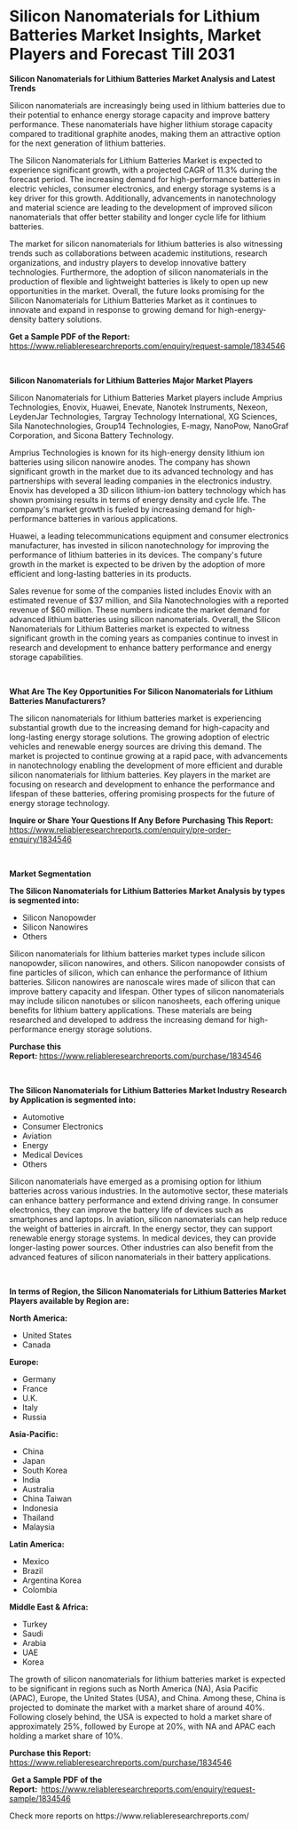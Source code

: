 <p><h1>Silicon Nanomaterials for Lithium Batteries Market Insights, Market Players and Forecast Till 2031</h1></p><p><strong>Silicon Nanomaterials for Lithium Batteries Market Analysis and Latest Trends</strong></p>
<p><p>Silicon nanomaterials are increasingly being used in lithium batteries due to their potential to enhance energy storage capacity and improve battery performance. These nanomaterials have higher lithium storage capacity compared to traditional graphite anodes, making them an attractive option for the next generation of lithium batteries.</p><p>The Silicon Nanomaterials for Lithium Batteries Market is expected to experience significant growth, with a projected CAGR of 11.3% during the forecast period. The increasing demand for high-performance batteries in electric vehicles, consumer electronics, and energy storage systems is a key driver for this growth. Additionally, advancements in nanotechnology and material science are leading to the development of improved silicon nanomaterials that offer better stability and longer cycle life for lithium batteries.</p><p>The market for silicon nanomaterials for lithium batteries is also witnessing trends such as collaborations between academic institutions, research organizations, and industry players to develop innovative battery technologies. Furthermore, the adoption of silicon nanomaterials in the production of flexible and lightweight batteries is likely to open up new opportunities in the market. Overall, the future looks promising for the Silicon Nanomaterials for Lithium Batteries Market as it continues to innovate and expand in response to growing demand for high-energy-density battery solutions.</p></p>
<p><strong>Get a Sample PDF of the Report:&nbsp;</strong> <a href="https://www.reliableresearchreports.com/enquiry/request-sample/1834546">https://www.reliableresearchreports.com/enquiry/request-sample/1834546</a></p>
<p>&nbsp;</p>
<p><strong>Silicon Nanomaterials for Lithium Batteries Major Market Players</strong></p>
<p><p>Silicon Nanomaterials for Lithium Batteries Market players include Amprius Technologies, Enovix, Huawei, Enevate, Nanotek Instruments, Nexeon, LeydenJar Technologies, Targray Technology International, XG Sciences, Sila Nanotechnologies, Group14 Technologies, E-magy, NanoPow, NanoGraf Corporation, and Sicona Battery Technology. </p><p>Amprius Technologies is known for its high-energy density lithium ion batteries using silicon nanowire anodes. The company has shown significant growth in the market due to its advanced technology and has partnerships with several leading companies in the electronics industry. Enovix has developed a 3D silicon lithium-ion battery technology which has shown promising results in terms of energy density and cycle life. The company's market growth is fueled by increasing demand for high-performance batteries in various applications. </p><p>Huawei, a leading telecommunications equipment and consumer electronics manufacturer, has invested in silicon nanotechnology for improving the performance of lithium batteries in its devices. The company's future growth in the market is expected to be driven by the adoption of more efficient and long-lasting batteries in its products. </p><p>Sales revenue for some of the companies listed includes Enovix with an estimated revenue of $37 million, and Sila Nanotechnologies with a reported revenue of $60 million. These numbers indicate the market demand for advanced lithium batteries using silicon nanomaterials. Overall, the Silicon Nanomaterials for Lithium Batteries market is expected to witness significant growth in the coming years as companies continue to invest in research and development to enhance battery performance and energy storage capabilities.</p></p>
<p>&nbsp;</p>
<p><strong>What Are The Key Opportunities For Silicon Nanomaterials for Lithium Batteries Manufacturers?</strong></p>
<p><p>The silicon nanomaterials for lithium batteries market is experiencing substantial growth due to the increasing demand for high-capacity and long-lasting energy storage solutions. The growing adoption of electric vehicles and renewable energy sources are driving this demand. The market is projected to continue growing at a rapid pace, with advancements in nanotechnology enabling the development of more efficient and durable silicon nanomaterials for lithium batteries. Key players in the market are focusing on research and development to enhance the performance and lifespan of these batteries, offering promising prospects for the future of energy storage technology.</p></p>
<p><strong>Inquire or Share Your Questions If Any Before Purchasing This Report:</strong> <a href="https://www.reliableresearchreports.com/enquiry/pre-order-enquiry/1834546">https://www.reliableresearchreports.com/enquiry/pre-order-enquiry/1834546</a></p>
<p>&nbsp;</p>
<p><strong>Market Segmentation</strong></p>
<p><strong>The Silicon Nanomaterials for Lithium Batteries Market Analysis by types is segmented into:</strong></p>
<p><ul><li>Silicon Nanopowder</li><li>Silicon Nanowires</li><li>Others</li></ul></p>
<p><p>Silicon nanomaterials for lithium batteries market types include silicon nanopowder, silicon nanowires, and others. Silicon nanopowder consists of fine particles of silicon, which can enhance the performance of lithium batteries. Silicon nanowires are nanoscale wires made of silicon that can improve battery capacity and lifespan. Other types of silicon nanomaterials may include silicon nanotubes or silicon nanosheets, each offering unique benefits for lithium battery applications. These materials are being researched and developed to address the increasing demand for high-performance energy storage solutions.</p></p>
<p><strong>Purchase this Report:&nbsp;</strong><a href="https://www.reliableresearchreports.com/purchase/1834546">https://www.reliableresearchreports.com/purchase/1834546</a></p>
<p>&nbsp;</p>
<p><strong>The Silicon Nanomaterials for Lithium Batteries Market Industry Research by Application is segmented into:</strong></p>
<p><ul><li>Automotive</li><li>Consumer Electronics</li><li>Aviation</li><li>Energy</li><li>Medical Devices</li><li>Others</li></ul></p>
<p><p>Silicon nanomaterials have emerged as a promising option for lithium batteries across various industries. In the automotive sector, these materials can enhance battery performance and extend driving range. In consumer electronics, they can improve the battery life of devices such as smartphones and laptops. In aviation, silicon nanomaterials can help reduce the weight of batteries in aircraft. In the energy sector, they can support renewable energy storage systems. In medical devices, they can provide longer-lasting power sources. Other industries can also benefit from the advanced features of silicon nanomaterials in their battery applications.</p></p>
<p>&nbsp;</p>
<p><strong>In terms of Region, the Silicon Nanomaterials for Lithium Batteries Market Players available by Region are:</strong></p>
<p>
    <p> <strong> North America: </strong>
        <ul>
            <li>United States</li>
            <li>Canada</li>
        </ul>
        </p> 
    <p> <strong> Europe: </strong>
        <ul>
            <li>Germany</li>
            <li>France</li>
            <li>U.K.</li>
            <li>Italy</li>
            <li>Russia</li>
        </ul>
        </p> 
    <p> <strong> Asia-Pacific: </strong>
        <ul>
            <li>China</li>
            <li>Japan</li>
            <li>South Korea</li>
            <li>India</li>
            <li>Australia</li>
            <li>China Taiwan</li>
            <li>Indonesia</li>
            <li>Thailand</li>
            <li>Malaysia</li>
        </ul>
        </p> 
    <p> <strong> Latin America: </strong>
        <ul>
            <li>Mexico</li>
            <li>Brazil</li>
            <li>Argentina Korea</li>
            <li>Colombia</li>
        </ul>
        </p> 
    <p> <strong> Middle East & Africa: </strong>
        <ul>
            <li>Turkey</li>
            <li>Saudi</li>
            <li>Arabia</li>
            <li>UAE</li>
            <li>Korea</li>
        </ul>
    </p>
    </p>
<p><p>The growth of silicon nanomaterials for lithium batteries market is expected to be significant in regions such as North America (NA), Asia Pacific (APAC), Europe, the United States (USA), and China. Among these, China is projected to dominate the market with a market share of around 40%. Following closely behind, the USA is expected to hold a market share of approximately 25%, followed by Europe at 20%, with NA and APAC each holding a market share of 10%.</p></p>
<p><strong>Purchase this Report: </strong><a href="https://www.reliableresearchreports.com/purchase/1834546">https://www.reliableresearchreports.com/purchase/1834546</a></p>
<p>&nbsp;<strong>Get a Sample PDF of the Report:&nbsp;&nbsp;</strong><a href="https://www.reliableresearchreports.com/enquiry/request-sample/1834546">https://www.reliableresearchreports.com/enquiry/request-sample/1834546</a></p>
<p><strong></strong></p>
<p>Check more reports on https://www.reliableresearchreports.com/</p>